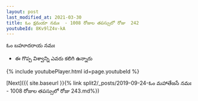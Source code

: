 ```yaml
---
layout: post
last_modified_at: 2021-03-30
title: ఓం క్షమయా నమః  - 1008 రోజుల తపస్సులో రోజు  242
youtubeId: 8Kv9lZ4v-kA
---
```

 
 
 ఓం బహూదరాయ నమః  
 
 -  ఈ గొప్ప విశ్వాన్ని ఎవరు కలిగి ఉన్నారు 
 
  
 
  
 
 
 
 
 
 


{% include youtubePlayer.html id=page.youtubeId %}
 
[Next]({{ site.baseurl }}{% link  split2/_posts/2019-09-24-ఓం మహాతేజసే నమః  - 1008 రోజుల తపస్సులో రోజు  243.md%})
 
